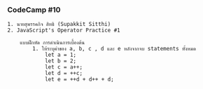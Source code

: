 ### CodeCamp #10
    1. นายสุพรรคกิจ สิทธิ (Supakkit Sitthi)
    2. JavaScript's Operator Practice #1

        แบบฝึกหัด การดำเนินการเบื้องต้น
            1. ให้ระบุค่าของ a, b, c , d และ e หลังจากจบ statements ทั้งหมด
                let a = 1;
                let b = 2;
                let c = a++;
                let d = ++c;
                let e = ++d + d++ + d;